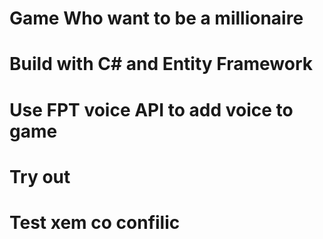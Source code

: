 # Game Who want to be a millionaire
# Build with C# and Entity Framework 
# Use FPT voice API to add voice to game
# Try out
# Test xem co confilic
